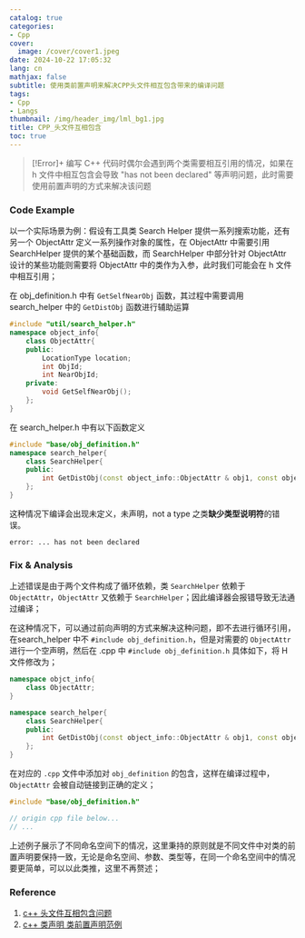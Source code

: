 ```yaml
---
catalog: true
categories:
- Cpp
cover:
  image: /cover/cover1.jpeg
date: 2024-10-22 17:05:32
lang: cn
mathjax: false
subtitle: 使用类前置声明来解决CPP头文件相互包含带来的编译问题
tags:
- Cpp
- Langs
thumbnail: /img/header_img/lml_bg1.jpg
title: CPP_头文件互相包含
toc: true
---
```


> [!Error]+
> 编写 C++ 代码时偶尔会遇到两个类需要相互引用的情况，如果在 h 文件中相互包含会导致 "has not been declared" 等声明问题，此时需要使用前置声明的方式来解决该问题

### Code Example

以一个实际场景为例：假设有工具类 Search Helper 提供一系列搜索功能，还有另一个 ObjectAttr 定义一系列操作对象的属性，在 ObjectAttr 中需要引用 SearchHelper 提供的某个基础函数，而 SearchHelper 中部分针对 ObjectAttr 设计的某些功能则需要将 ObjectAttr 中的类作为入参，此时我们可能会在 h 文件中相互引用；

在 obj_definition.h 中有 `GetSelfNearObj` 函数，其过程中需要调用 search_helper 中的 `GetDistObj` 函数进行辅助运算

```cpp
#include "util/search_helper.h"
namespace object_info{
	class ObjectAttr{
	public:
		LocationType location;
		int ObjId;
		int NearObjId;
	private:
		void GetSelfNearObj();
	};
}
```

在 search_helper.h 中有以下函数定义

```cpp
#include "base/obj_definition.h"
namespace search_helper{
	class SearchHelper{
	public:
		int GetDistObj(const object_info::ObjectAttr & obj1, const object_info::ObjectAttr & obj2);
	};
}
```

这种情况下编译会出现未定义，未声明，not a type 之类**缺少类型说明符**的错误。

```
error: ... has not been declared
```

### Fix & Analysis

上述错误是由于两个文件构成了循环依赖，类 `SearchHelper` 依赖于 `ObjectAttr`，`ObjectAttr` 又依赖于 `SearchHelper`；因此编译器会报错导致无法通过编译；

在这种情况下，可以通过前向声明的方式来解决这种问题，即不去进行循环引用，在search_helper 中不 `#include obj_definition.h`，但是对需要的 `ObjectAttr` 进行一个空声明，然后在 .cpp 中 `#include obj_definition.h`  具体如下，将 H 文件修改为；

```cpp
namespace objct_info{
	class ObjectAttr;
}

namespace search_helper{
	class SearchHelper{
 	public:
 		int GetDistObj(const object_info::ObjectAttr & obj1, const object_info::ObjectAttr & obj2);
	};
}
```

在对应的 `.cpp` 文件中添加对 `obj_definition` 的包含，这样在编译过程中，`ObjectAttr` 会被自动链接到正确的定义；

```cpp
#include "base/obj_definition.h"

// origin cpp file below...
// ...
```

上述例子展示了不同命名空间下的情况，这里秉持的原则就是不同文件中对类的前置声明要保持一致，无论是命名空间、参数、类型等，在同一个命名空间中的情况要更简单，可以以此类推，这里不再赘述；

### Reference

1. [c++ 头文件互相包含问题](https://blog.csdn.net/hfutljx/article/details/81508740)
2. [c++ 类声明 类前置声明范例](https://www.cnblogs.com/staring-hxs/p/3244251.html)